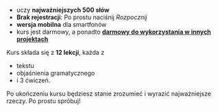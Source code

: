 - uczy **najważniejszych 500 słów**
- **Brak rejestracji**: Po prostu naciśnij *Rozpocznij*
- **wersja mobilna** dla smartfonów
- kurs jest darmowy, a ponadto **[darmowy do wykorzystania w innych projektach](https://github.com/Esperanto/kurso-zagreba-metodo)**

Kurs składa się z **12 lekcji**, każda z

- tekstu
- objaśnienia gramatycznego
- i 3 ćwiczeń.

Po ukończeniu kursu będziesz stanie zrozumieć i wyrazić najważniejsze rzeczy. Po prostu spróbuj!
